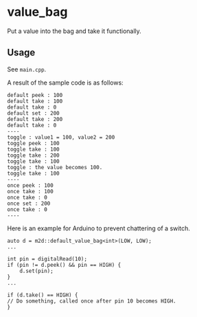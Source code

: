 # value_bag

Put a value into the bag and take it functionally.

## Usage

See `main.cpp`.

A result of the sample code is as follows:

```
default peek : 100
default take : 100
default take : 0
default set : 200
default take : 200
default take : 0
----
toggle : value1 = 100, value2 = 200
toggle peek : 100
toggle take : 100
toggle take : 200
toggle take : 100
toggle : the value becomes 100.
toggle take : 100
----
once peek : 100
once take : 100
once take : 0
once set : 200
once take : 0
----
```

Here is an example for Arduino to prevent chattering of a switch.

```
auto d = m2d::default_value_bag<int>(LOW, LOW);
...

int pin = digitalRead(10);
if (pin != d.peek() && pin == HIGH) {
	d.set(pin);
}
...

if (d.take() == HIGH) {
// Do something, called once after pin 10 becomes HIGH.
}
```
